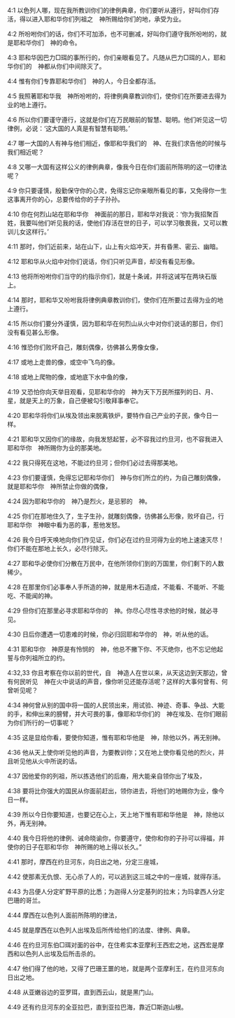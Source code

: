 <a id="1"></a>4:1  以色列人哪，现在我所教训你们的律例典章，你们要听从遵行，好叫你们存活，得以进入耶和华你们列祖之　神所赐给你们的地，承受为业。  

<a id="2"></a>4:2  所吩咐你们的话，你们不可加添，也不可删减，好叫你们遵守我所吩咐的，就是耶和华你们　神的命令。  

<a id="3"></a>4:3  耶和华因巴力□珥的事所行的，你们亲眼看见了。凡随从巴力□珥的人，耶和华你们的　神都从你们中间除灭了。  

<a id="4"></a>4:4  惟有你们专靠耶和华你们　神的人，今日全都存活。  

<a id="5"></a>4:5  我照著耶和华我　神所吩咐的，将律例典章教训你们，使你们在所要进去得为业的地上遵行。  

<a id="6"></a>4:6  所以你们要谨守遵行，这就是你们在万民眼前的智慧、聪明。他们听见这一切律例，必说：‘这大国的人真是有智慧有聪明。’　  

<a id="7"></a>4:7  哪一大国的人有神与他们相近，像耶和华我们的　神、在我们求告他的时候与我们相近呢？  

<a id="8"></a>4:8  又哪一大国有这样公义的律例典章，像我今日在你们面前所陈明的这一切律法呢？  

<a id="9"></a>4:9  你只要谨慎，殷勤保守你的心灵，免得忘记你亲眼所看见的事，又免得你一生这事离开你的心，总要传给你的子子孙孙。  

<a id="10"></a>4:10  你在何烈山站在耶和华你　神面前的那日，耶和华对我说：‘你为我招聚百姓，我要叫他们听见我的话，使他们存活在世的日子，可以学习敬畏我，又可以教训儿女这样行。’  

<a id="11"></a>4:11  那时，你们近前来，站在山下，山上有火焰冲天，并有昏黑、密云、幽暗。  

<a id="12"></a>4:12  耶和华从火焰中对你们说话，你们只听见声音，却没有看见形像。  

<a id="13"></a>4:13  他将所吩咐你们当守的约指示你们，就是十条诫，并将这诫写在两块石版上。  

<a id="14"></a>4:14  那时，耶和华又吩咐我将律例典章教训你们，使你们在所要过去得为业的地上遵行。  

<a id="15"></a>4:15  所以你们要分外谨慎，因为耶和华在何烈山从火中对你们说话的那日，你们没有看见甚么形像。  

<a id="16"></a>4:16  惟恐你们败坏自己，雕刻偶像，彷佛甚么男像女像，  

<a id="17"></a>4:17  或地上走兽的像，或空中飞鸟的像。  

<a id="18"></a>4:18  或地上爬物的像，或地底下水中鱼的像，  

<a id="19"></a>4:19  又恐怕你向天举目观看，见耶和华你的　神为天下万民所摆列的日、月、星，就是天上的万象，自己便被勾引敬拜事奉它。  

<a id="20"></a>4:20  耶和华将你们从埃及领出来脱离铁炉，要特作自己产业的子民，像今日一样。  

<a id="21"></a>4:21  耶和华又因你们的缘故，向我发怒起誓，必不容我过约旦河，也不容我进入耶和华你　神所赐你为业的那美地。  

<a id="22"></a>4:22  我只得死在这地，不能过约旦河；但你们必过去得那美地。  

<a id="23"></a>4:23  你们要谨慎，免得忘记耶和华你们　神与你们所立的约，为自己雕刻偶像，就是耶和华你　神所禁止你做的偶像，  

<a id="24"></a>4:24  因为耶和华你的　神乃是烈火，是忌邪的　神。  

<a id="25"></a>4:25  你们在那地住久了，生子生孙，就雕刻偶像，彷佛甚么形像，败坏自己，行耶和华你　神眼中看为恶的事，惹他发怒。  

<a id="26"></a>4:26  我今日呼天唤地向你们作见证，你们必在过约旦河得为业的地上速速灭尽！你们不能在那地上长久，必尽行除灭。  

<a id="27"></a>4:27  耶和华必使你们分散在万民中，在他所领你们到的万国里，你们剩下的人数稀少。  

<a id="28"></a>4:28  在那里你们必事奉人手所造的神，就是用木石造成，不能看、不能听、不能吃、不能闻的神。  

<a id="29"></a>4:29  但你们在那里必寻求耶和华你的　神。你尽心尽性寻求他的时候，就必寻见。  

<a id="30"></a>4:30  日后你遭遇一切患难的时候，你必归回耶和华你的　神，听从他的话。  

<a id="31"></a>4:31  耶和华你　神原是有怜悯的　神，他总不撇下你、不灭绝你，也不忘记他起誓与你列祖所立的约。  

<a id="32,33"></a>4:32,33  你且考察在你以前的世代，自　神造人在世以来，从天这边到天那边，曾有何民听见　神在火中说话的声音，像你听见还能存活呢？这样的大事何曾有、何曾听见呢？  

<a id="34"></a>4:34  神何曾从别的国中将一国的人民领出来，用试验、神迹、奇事、争战、大能的手，和伸出来的膀臂，并大可畏的事，像耶和华你们的　神在埃及、在你们眼前为你们所行的一切事呢？  

<a id="35"></a>4:35  这是显给你看，要使你知道，惟有耶和华他是　神，除他以外，再无别神。  

<a id="36"></a>4:36  他从天上使你听见他的声音，为要教训你；又在地上使你看见他的烈火，并且听见他从火中所说的话。  

<a id="37"></a>4:37  因他爱你的列祖，所以拣选他们的后裔，用大能亲自领你出了埃及，  

<a id="38"></a>4:38  要将比你强大的国民从你面前赶出，领你进去，将他们的地赐你为业，像今日一样。  

<a id="39"></a>4:39  所以今日你要知道，也要记在心上，天上地下惟有耶和华他是　神，除他以外，再无别神。  

<a id="40"></a>4:40  我今日将他的律例、诫命晓谕你，你要遵守，使你和你的子孙可以得福，并使你的日子在耶和华你　神所赐的地上得以长久。”  

<a id="41"></a>4:41  那时，摩西在约旦河东，向日出之地，分定三座城，  

<a id="42"></a>4:42  使那素无仇恨、无心杀了人的，可以逃到这三城之中的一座城，就得存活。  

<a id="43"></a>4:43  为吕便人分定旷野平原的比悉；为迦得人分定基列的拉末；为玛拿西人分定巴珊的哥兰。  

<a id="44"></a>4:44  摩西在以色列人面前所陈明的律法，  

<a id="45"></a>4:45  就是摩西在以色列人出埃及后所传给他们的法度、律例、典章。  

<a id="46"></a>4:46  在约旦河东伯□珥对面的谷中，在住希实本亚摩利王西宏之地，这西宏是摩西和以色列人出埃及后所击杀的。  

<a id="47"></a>4:47  他们得了他的地，又得了巴珊王噩的地，就是两个亚摩利王，在约旦河东向日出之地。  

<a id="48"></a>4:48  从亚嫩谷边的亚罗珥，直到西云山，就是黑门山。  

<a id="49"></a>4:49  还有约旦河东的全亚拉巴，直到亚拉巴海，靠近□斯迦山根。  
